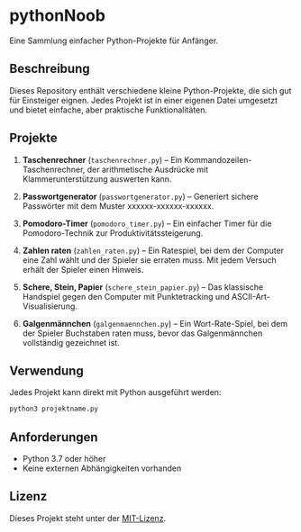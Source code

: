 # pythonNoob

Eine Sammlung einfacher Python-Projekte für Anfänger.

## Beschreibung

Dieses Repository enthält verschiedene kleine Python-Projekte, die sich gut für Einsteiger eignen. Jedes Projekt ist in einer eigenen Datei umgesetzt und bietet einfache, aber praktische Funktionalitäten.

## Projekte

1. **Taschenrechner** (`taschenrechner.py`) – Ein Kommandozeilen-Taschenrechner, der arithmetische Ausdrücke mit Klammerunterstützung auswerten kann.

2. **Passwortgenerator** (`passwortgenerator.py`) – Generiert sichere Passwörter mit dem Muster xxxxxx-xxxxxx-xxxxxx.

3. **Pomodoro-Timer** (`pomodoro_timer.py`) – Ein einfacher Timer für die Pomodoro-Technik zur Produktivitätssteigerung.

4. **Zahlen raten** (`zahlen_raten.py`) – Ein Ratespiel, bei dem der Computer eine Zahl wählt und der Spieler sie erraten muss. Mit jedem Versuch erhält der Spieler einen Hinweis.

5. **Schere, Stein, Papier** (`schere_stein_papier.py`) – Das klassische Handspiel gegen den Computer mit Punktetracking und ASCII-Art-Visualisierung.

6. **Galgenmännchen** (`galgenmaennchen.py`) – Ein Wort-Rate-Spiel, bei dem der Spieler Buchstaben raten muss, bevor das Galgenmännchen vollständig gezeichnet ist.

## Verwendung

Jedes Projekt kann direkt mit Python ausgeführt werden:

```bash
python3 projektname.py
```

## Anforderungen

- Python 3.7 oder höher
- Keine externen Abhängigkeiten vorhanden

## Lizenz

Dieses Projekt steht unter der [MIT-Lizenz](LICENSE).
